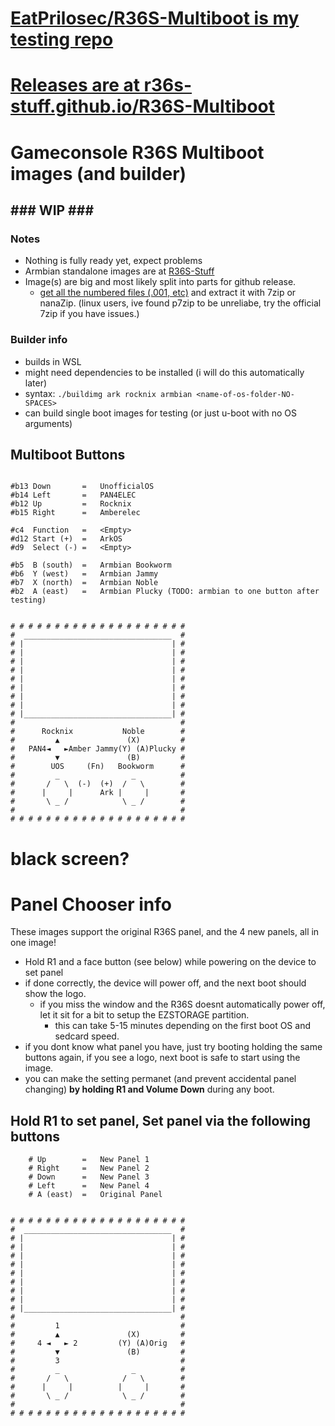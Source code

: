# [EatPrilosec/R36S-Multiboot is my testing repo](https://github.com/EatPrilosec/R36S-Multiboot)

# [Releases are at r36s-stuff.github.io/R36S-Multiboot](https://r36s-stuff.github.io/R36S-Multiboot)

# Gameconsole R36S Multiboot images (and builder)

## \#\#\# WIP \#\#\#

### Notes
- Nothing is fully ready yet, expect problems
- Armbian standalone images are at [R36S-Stuff](https://github.com/R36S-Stuff/R36S-Armbian/releases/latest)
- Image(s) are big and most likely split into parts for github release.
    - [get all the numbered files (.001, etc)](https://r36s-stuff.github.io/R36S-Multiboot) and extract it with 7zip or nanaZip. (linux users, ive found p7zip to be unreliabe, try the official 7zip if you have issues.)

### Builder info
- builds in WSL
- might need dependencies to be installed (i will do this automatically later)
- syntax: `./buildimg ark rocknix armbian <name-of-os-folder-NO-SPACES>`
- can build single boot images for testing (or just u-boot with no OS arguments)

## Multiboot Buttons
```

#b13 Down       =   UnofficialOS
#b14 Left       =   PAN4ELEC
#b12 Up         =   Rocknix
#b15 Right      =   Amberelec

#c4  Function   =   <Empty>
#d12 Start (+)  =   ArkOS
#d9  Select (-) =   <Empty>

#b5  B (south)  =   Armbian Bookworm
#b6  Y (west)   =   Armbian Jammy
#b7  X (north)  =   Armbian Noble
#b2  A (east)   =   Armbian Plucky (TODO: armbian to one button after testing)


# # # # # # # # # # # # # # # # # # # #
#  _________________________________  #
# |                                 | #
# |                                 | #
# |                                 | #
# |                                 | #
# |                                 | #
# |                                 | #
# |                                 | #
# |                                 | #
# |_________________________________| #
#                                     #
#      Rocknix           Noble        #
#         ▲               (X)         #
#   PAN4◄   ►Amber Jammy(Y) (A)Plucky #
#         ▼               (B)         #
#        UOS     (Fn)   Bookworm      #
#         _                _          #
#       /   \  (-)  (+)  /   \        #
#      |     |      Ark |     |       #
#       \ _ /            \ _ /        #
#                                     #
# # # # # # # # # # # # # # # # # # # #
```


# black screen?
# Panel Chooser info

These images support the original R36S panel, and the 4 new panels, all in one image!

- Hold R1 and a face button (see below) while powering on the device to set panel
- if done correctly, the device will power off, and the next boot should show the logo.
    - if you miss the window and the R36S doesnt automatically power off, let it sit for a bit to setup the EZSTORAGE partition.
        - this can take 5-15 minutes depending on the first boot OS and sedcard speed.
- if you dont know what panel you have, just try booting holding the same buttons again, if you see a logo, next boot is safe to start using the image.
- you can make the setting permanet (and prevent accidental panel changing) **by holding R1 and Volume Down** during any boot.


## Hold R1 to set panel, Set panel via the following buttons
```
    # Up        =   New Panel 1
    # Right     =   New Panel 2
    # Down      =   New Panel 3
    # Left      =   New Panel 4
    # A (east)  =   Original Panel


# # # # # # # # # # # # # # # # # # # #
#  _________________________________  #
# |                                 | #
# |                                 | #
# |                                 | #
# |                                 | #
# |                                 | #
# |                                 | #
# |                                 | #
# |                                 | #
# |_________________________________| #
#                                     #
#         1                           #
#         ▲               (X)         #
#     4 ◄   ► 2         (Y) (A)Orig   #
#         ▼               (B)         #
#         3                           #
#         _                _          #
#       /   \            /   \        #
#      |     |          |     |       #
#       \ _ /            \ _ /        #
#                                     #
# # # # # # # # # # # # # # # # # # # #
```

